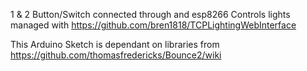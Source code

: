 1 & 2 Button/Switch connected through and esp8266
Controls lights managed with https://github.com/bren1818/TCPLightingWebInterface

This Arduino Sketch is dependant on libraries from https://github.com/thomasfredericks/Bounce2/wiki
